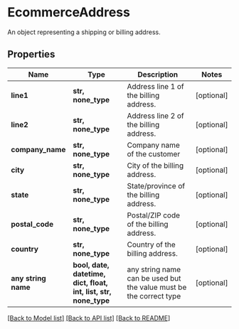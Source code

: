 # EcommerceAddress

An object representing a shipping or billing address.

## Properties
Name | Type | Description | Notes
------------ | ------------- | ------------- | -------------
**line1** | **str, none_type** | Address line 1 of the billing address. | [optional] 
**line2** | **str, none_type** | Address line 2 of the billing address. | [optional] 
**company_name** | **str, none_type** | Company name of the customer | [optional] 
**city** | **str, none_type** | City of the billing address. | [optional] 
**state** | **str, none_type** | State/province of the billing address. | [optional] 
**postal_code** | **str, none_type** | Postal/ZIP code of the billing address. | [optional] 
**country** | **str, none_type** | Country of the billing address. | [optional] 
**any string name** | **bool, date, datetime, dict, float, int, list, str, none_type** | any string name can be used but the value must be the correct type | [optional]

[[Back to Model list]](../../README.md#documentation-for-models) [[Back to API list]](../../README.md#documentation-for-api-endpoints) [[Back to README]](../../README.md)


